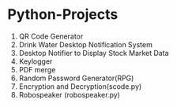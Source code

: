 # Python-Projects

1. QR Code Generator 
2. Drink Water Desktop Notification System 
3. Desktop Notifier to Display Stock Market Data 
4. Keylogger
5. PDF merge
6. Random Password Generator(RPG)
7. Encryption and Decryption(scode.py)
8. Robospeaker (robospeaker.py)

